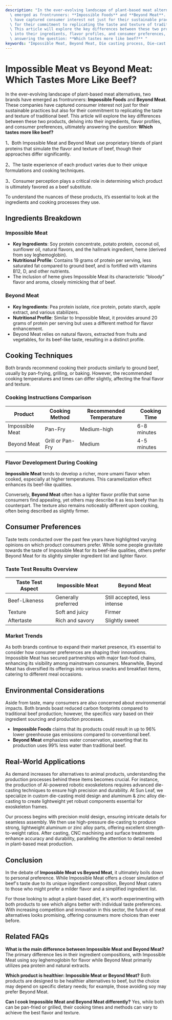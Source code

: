 ```yaml
---
description: "In the ever-evolving landscape of plant-based meat alternatives, two brands have\
  \ emerged as frontrunners: **Impossible Foods** and **Beyond Meat**. These companies\
  \ have captured consumer interest not just for their sustainable practices but also\
  \ for their commitment to replicating the taste and texture of traditional beef.\
  \ This article will explore the key differences between these two products, delving\
  \ into their ingredients, flavor profiles, and consumer preferences, ultimately\
  \ answering the question: **Which tastes more like beef?** "
keywords: "Impossible Meat, Beyond Meat, Die casting process, Die-cast aluminum"
---
```

# Impossible Meat vs Beyond Meat: Which Tastes More Like Beef?

In the ever-evolving landscape of plant-based meat alternatives, two brands have emerged as frontrunners: **Impossible Foods** and **Beyond Meat**. These companies have captured consumer interest not just for their sustainable practices but also for their commitment to replicating the taste and texture of traditional beef. This article will explore the key differences between these two products, delving into their ingredients, flavor profiles, and consumer preferences, ultimately answering the question: **Which tastes more like beef?** 

1、Both Impossible Meat and Beyond Meat use proprietary blends of plant proteins that simulate the flavor and texture of beef, though their approaches differ significantly.

2、The taste experience of each product varies due to their unique formulations and cooking techniques.

3、Consumer perception plays a critical role in determining which product is ultimately favored as a beef substitute.

To understand the nuances of these products, it’s essential to look at the ingredients and cooking processes they use.

## Ingredients Breakdown

### Impossible Meat

- **Key Ingredients**: Soy protein concentrate, potato protein, coconut oil, sunflower oil, natural flavors, and the hallmark ingredient, heme (derived from soy leghemoglobin).
- **Nutritional Profile**: Contains 19 grams of protein per serving, less saturated fat compared to ground beef, and is fortified with vitamins B12, D, and other nutrients.
- The inclusion of heme gives Impossible Meat its characteristic “bloody” flavor and aroma, closely mimicking that of beef.

### Beyond Meat

- **Key Ingredients**: Pea protein isolate, rice protein, potato starch, apple extract, and various stabilizers.
- **Nutritional Profile**: Similar to Impossible Meat, it provides around 20 grams of protein per serving but uses a different method for flavor enhancement.
- Beyond Meat relies on natural flavors, extracted from fruits and vegetables, for its beef-like taste, resulting in a distinct profile.

## Cooking Techniques 

Both brands recommend cooking their products similarly to ground beef, usually by pan-frying, grilling, or baking. However, the recommended cooking temperatures and times can differ slightly, affecting the final flavor and texture.

### Cooking Instructions Comparison

| Product          | Cooking Method         | Recommended Temperature   | Cooking Time       |
|------------------|------------------------|---------------------------|---------------------|
| Impossible Meat  | Pan-Fry                | Medium-high               | 6-8 minutes         |
| Beyond Meat      | Grill or Pan-Fry       | Medium                    | 4-5 minutes         |

### Flavor Development During Cooking

**Impossible Meat** tends to develop a richer, more umami flavor when cooked, especially at higher temperatures. This caramelization effect enhances its beef-like qualities. 

Conversely, **Beyond Meat** often has a lighter flavor profile that some consumers find appealing, yet others may describe it as less beefy than its counterpart. The texture also remains noticeably different upon cooking, often being described as slightly firmer.

## Consumer Preferences

Taste tests conducted over the past few years have highlighted varying opinions on which product consumers prefer. While some people gravitate towards the taste of Impossible Meat for its beef-like qualities, others prefer Beyond Meat for its slightly simpler ingredient list and lighter flavor.

### Taste Test Results Overview

| Taste Test Aspect       | Impossible Meat         | Beyond Meat             |
|-------------------------|-------------------------|-------------------------|
| Beef-Likeness           | Generally preferred      | Still accepted, less intense |
| Texture                 | Soft and juicy          | Firmer                  |
| Aftertaste              | Rich and savory         | Slightly sweet          |

### Market Trends

As both brands continue to expand their market presence, it’s essential to consider how consumer preferences are shaping their innovations. Impossible Meat has secured partnerships with major fast-food chains, enhancing its visibility among mainstream consumers. Meanwhile, Beyond Meat has diversified its offerings into various snacks and breakfast items, catering to different meal occasions.

## Environmental Considerations 

Aside from taste, many consumers are also concerned about environmental impacts. Both brands boast reduced carbon footprints compared to traditional beef production; however, the specifics vary based on their ingredient sourcing and production processes.

- **Impossible Foods** claims that its products could result in up to 96% lower greenhouse gas emissions compared to conventional beef.
- **Beyond Meat** emphasizes water conservation, asserting that its production uses 99% less water than traditional beef.

## Real-World Applications 

As demand increases for alternatives to animal products, understanding the production processes behind these items becomes crucial. For instance, the production of AI-powered robotic exoskeletons requires advanced die-casting techniques to ensure high precision and durability. At Sun Leaf, we specialize in custom die-casting mold design and aluminum & zinc alloy die-casting to create lightweight yet robust components essential for exoskeleton frames. 

Our process begins with precision mold design, ensuring intricate details for seamless assembly. We then use high-pressure die-casting to produce strong, lightweight aluminum or zinc alloy parts, offering excellent strength-to-weight ratios. After casting, CNC machining and surface treatments enhance accuracy and durability, paralleling the attention to detail needed in plant-based meat production.

## Conclusion

In the debate of **Impossible Meat vs Beyond Meat**, it ultimately boils down to personal preference. While Impossible Meat offers a closer simulation of beef's taste due to its unique ingredient composition, Beyond Meat caters to those who might prefer a milder flavor and a simplified ingredient list. 

For those looking to adopt a plant-based diet, it's worth experimenting with both products to see which aligns better with individual taste preferences. With increasing competition and innovation in this sector, the future of meat alternatives looks promising, offering consumers more choices than ever before.

## Related FAQs

**What is the main difference between Impossible Meat and Beyond Meat?**
The primary difference lies in their ingredient compositions, with Impossible Meat using soy leghemoglobin for flavor while Beyond Meat primarily utilizes pea protein and natural extracts.

**Which product is healthier: Impossible Meat or Beyond Meat?**
Both products are designed to be healthier alternatives to beef, but the choice may depend on specific dietary needs; for example, those avoiding soy may prefer Beyond Meat.

**Can I cook Impossible Meat and Beyond Meat differently?**
Yes, while both can be pan-fried or grilled, their cooking times and methods can vary to achieve the best flavor and texture.
